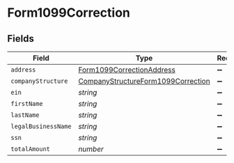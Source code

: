 # Form1099Correction


## Fields

| Field                                                                                           | Type                                                                                            | Required                                                                                        | Description                                                                                     |
| ----------------------------------------------------------------------------------------------- | ----------------------------------------------------------------------------------------------- | ----------------------------------------------------------------------------------------------- | ----------------------------------------------------------------------------------------------- |
| `address`                                                                                       | [Form1099CorrectionAddress](../../models/shared/form1099correctionaddress.md)                   | :heavy_minus_sign:                                                                              | N/A                                                                                             |
| `companyStructure`                                                                              | [CompanyStructureForm1099Correction](../../models/shared/companystructureform1099correction.md) | :heavy_minus_sign:                                                                              | N/A                                                                                             |
| `ein`                                                                                           | *string*                                                                                        | :heavy_minus_sign:                                                                              | N/A                                                                                             |
| `firstName`                                                                                     | *string*                                                                                        | :heavy_minus_sign:                                                                              | N/A                                                                                             |
| `lastName`                                                                                      | *string*                                                                                        | :heavy_minus_sign:                                                                              | N/A                                                                                             |
| `legalBusinessName`                                                                             | *string*                                                                                        | :heavy_minus_sign:                                                                              | N/A                                                                                             |
| `ssn`                                                                                           | *string*                                                                                        | :heavy_minus_sign:                                                                              | N/A                                                                                             |
| `totalAmount`                                                                                   | *number*                                                                                        | :heavy_minus_sign:                                                                              | N/A                                                                                             |